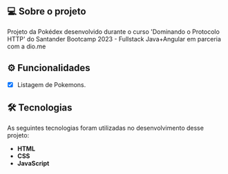 ## 💻 Sobre o projeto

Projeto da Pokédex desenvolvido durante o curso 'Dominando o Protocolo HTTP' do Santander Bootcamp 2023 - Fullstack Java+Angular em parceria com a dio.me

## ⚙️ Funcionalidades

- [x] Listagem de Pokemons.

## 🛠 Tecnologias

As seguintes tecnologias foram utilizadas no desenvolvimento desse projeto:

- **HTML**
- **CSS**
- **JavaScript**
